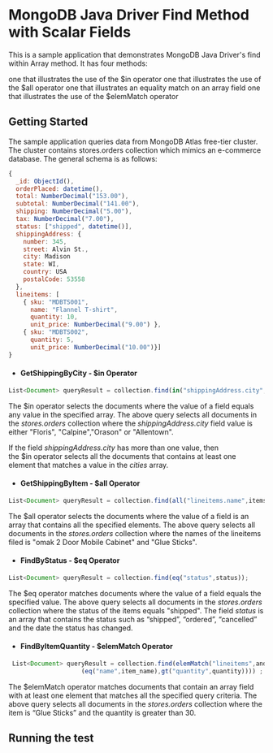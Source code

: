 # MongoDB Java Driver Find Method with Scalar Fields
This is a sample application that demonstrates MongoDB Java Driver's find within Array method. It has four methods:

one that illustrates the use of the $in operator
one that illustrates the use of the $all operator
one that illustrates an equality match on an array field
one that illustrates the use of the $elemMatch operator


## Getting Started
The sample application queries data from MongoDB Atlas free-tier cluster. The cluster contains stores.orders collection which mimics an e-commerce database. The general schema is as follows:
 

```javascript
{
  _id: ObjectId(),
  orderPlaced: datetime(),
  total: NumberDecimal("153.00"),
  subtotal: NumberDecimal("141.00"),
  shipping: NumberDecimal("5.00"),
  tax: NumberDecimal("7.00"),
  status: ["shipped", datetime()],
  shippingAddress: {
    number: 345,
    street: Alvin St.,
    city: Madison
    state: WI,
    country: USA
    postalCode: 53558
  },
  lineitems: [
    { sku: "MDBTS001",
      name: "Flannel T-shirt",
      quantity: 10,
      unit_price: NumberDecimal("9.00") },
    { sku: "MDBTS002",
      quantity: 5,
      unit_price: NumberDecimal("10.00")}] 
}
```


- #### GetShippingByCity - $in Operator

```javascript
List<Document> queryResult = collection.find(in("shippingAddress.city",cities));
```
The $in operator selects the documents where the value of a field equals any value in the specified array.
The above query selects all documents in the *stores.orders* collection where the *shippingAddress.city* field value is either "Floris", "Calpine","Orason" or "Allentown".

If the field *shippingAddress.city* has more than one value, then the $in operator selects all the documents that contains at least one element that matches a value in the *cities* array.


- #### GetShippingByItem - $all Operator

```javascript
List<Document> queryResult = collection.find(all("lineitems.name",items));
```
The $all operator selects the documents where the value of a field is an array that contains all the specified elements. 
The above query selects all documents in the *stores.orders* collection where the names of the lineitems filed is "omak 2 Door Mobile Cabinet" and "Glue Sticks".


- #### FindByStatus - $eq Operator
```javascript
List<Document> queryResult = collection.find(eq("status",status));
```
The $eq operator matches documents where the value of a field equals the specified value.
The above query selects all documents in the *stores.orders* collection where the status of the items equals "shipped". The field *status* is an array that contains the status such as “shipped”, “ordered”, “cancelled” and the date the status has changed. 


- #### FindByItemQuantity - $elemMatch Operator
```javascript
 List<Document> queryResult = collection.find(elemMatch("lineitems",and
                    (eq("name",item_name),gt("quantity",quantity)))) ;
```

The $elemMatch operator matches documents that contain an array field with at least one element that matches all the specified query criteria.
The above query selects all documents in the *stores.orders* collection where the item is “Glue Sticks” and the quantity is greater than 30.


## Running the test
